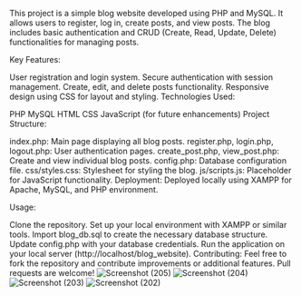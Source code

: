 This project is a simple blog website developed using PHP and MySQL. It allows users to register, log in, create posts, and view posts. The blog includes basic authentication and CRUD (Create, Read, Update, Delete) functionalities for managing posts.

Key Features:

User registration and login system.
Secure authentication with session management.
Create, edit, and delete posts functionality.
Responsive design using CSS for layout and styling.
Technologies Used:

PHP
MySQL
HTML
CSS
JavaScript (for future enhancements)
Project Structure:

index.php: Main page displaying all blog posts.
register.php, login.php, logout.php: User authentication pages.
create_post.php, view_post.php: Create and view individual blog posts.
config.php: Database configuration file.
css/styles.css: Stylesheet for styling the blog.
js/scripts.js: Placeholder for JavaScript functionality.
Deployment:
Deployed locally using XAMPP for Apache, MySQL, and PHP environment.

Usage:

Clone the repository.
Set up your local environment with XAMPP or similar tools.
Import blog_db.sql to create the necessary database structure.
Update config.php with your database credentials.
Run the application on your local server (http://localhost/blog_website).
Contributing:
Feel free to fork the repository and contribute improvements or additional features. Pull requests are welcome!
![Screenshot (205)](https://github.com/heysreas/Minimalist-Blog-Website-/assets/66879814/8aa266cd-404b-417c-8806-e1c84f0ecce0)
![Screenshot (204)](https://github.com/heysreas/Minimalist-Blog-Website-/assets/66879814/72979496-5c18-4b02-b0d7-83bf08191f13)
![Screenshot (203)](https://github.com/heysreas/Minimalist-Blog-Website-/assets/66879814/dc4fc5c9-d51e-4b03-bf41-0aaf151a78d4)
![Screenshot (202)](https://github.com/heysreas/Minimalist-Blog-Website-/assets/66879814/bbb202a4-79e5-4737-a027-b6e35dfb000f)
